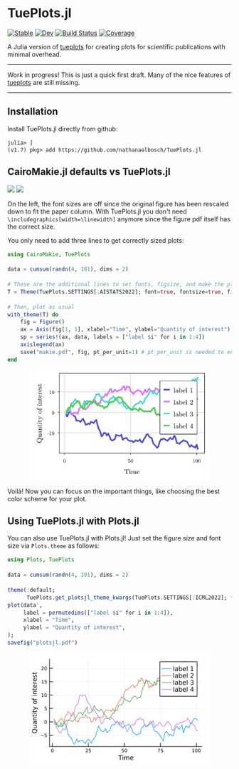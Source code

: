 # TuePlots.jl

[![Stable](https://img.shields.io/badge/docs-stable-blue.svg)](https://nathanaelbosch.github.io/TuePlots.jl/stable/)
[![Dev](https://img.shields.io/badge/docs-dev-blue.svg)](https://nathanaelbosch.github.io/TuePlots.jl/dev/)
[![Build Status](https://github.com/nathanaelbosch/TuePlots.jl/actions/workflows/CI.yml/badge.svg?branch=main)](https://github.com/nathanaelbosch/TuePlots.jl/actions/workflows/CI.yml?query=branch%3Amain)
[![Coverage](https://codecov.io/gh/nathanaelbosch/TuePlots.jl/branch/main/graph/badge.svg)](https://codecov.io/gh/nathanaelbosch/TuePlots.jl)


A Julia version of [tueplots](https://github.com/pnkraemer/tueplots/) for creating plots for scientific publications with minimal overhead.

---

Work in progress!
This is just a quick first draft.
Many of the nice features of [tueplots](https://github.com/pnkraemer/tueplots/) are still missing.

---

## Installation
Install TuePlots.jl directly from github:
```
julia> ]
(v1.7) pkg> add https://github.com/nathanaelbosch/TuePlots.jl
```


## CairoMakie.jl defaults vs TuePlots.jl
<img src="files/paper_before.svg" width="400"/> <img src="files/paper_after.svg" width="400"/>

On the left, the font sizes are off since the original figure has been rescaled down to fit the paper column.
With TuePlots.jl you don't need `\includegraphics[width=\linewidth]` anymore since the figure pdf itself has the correct size.

You only need to add three lines to get correctly sized plots:
```julia
using CairoMakie, TuePlots

data = cumsum(randn(4, 101), dims = 2)

# These are the additional lines to set fonts, figsize, and make the plot a bit more sleek
T = Theme(TuePlots.SETTINGS[:AISTATS2022]; font=true, fontsize=true, figsize=:half, thinned=true)

# Then, plot as usual
with_theme(T) do
    fig = Figure()
    ax = Axis(fig[1, 1], xlabel="Time", ylabel="Quantity of interest")
    sp = series!(ax, data, labels = ["label $i" for i in 1:4])
    axislegend(ax)
    save("makie.pdf", fig, pt_per_unit=1) # pt_per_unit is needed to ensure the correct sizes
end
```
<p align="center">
<img src="./files/makie.svg" width="400" />
</p>

Voilà! Now you can focus on the important things, like choosing the best color scheme for your plot.


## Using TuePlots.jl with Plots.jl
You can also use TuePlots.jl with Plots.jl!
Just set the figure size and font size via `Plots.theme` as follows:
```julia
using Plots, TuePlots

data = cumsum(randn(4, 101), dims = 2)

theme(:default;
      TuePlots.get_plotsjl_theme_kwargs(TuePlots.SETTINGS[:ICML2022]; fontsize=true, figsize=:half)...)
plot(data',
     label = permutedims(["label $i" for i in 1:4]),
     xlabel = "Time",
     ylabel = "Quantity of interest",
);
savefig("plotsjl.pdf")
```
<p align="center">
<img src="./files/plotsjl.svg" width="400" />
</p>
